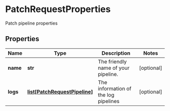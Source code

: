 # PatchRequestProperties

Patch pipeline properties
## Properties
| Name | Type | Description | Notes |
| ------------ | ------------- | ------------- | ------------- |
| **name** | **str** | The friendly name of your pipeline. | [optional]  |
| **logs** | [**list[PatchRequestPipeline]**](PatchRequestPipeline.md) | The information of the log pipelines | [optional]  |


